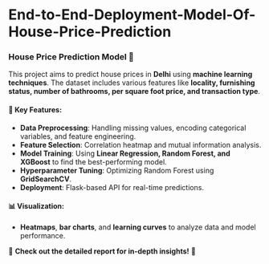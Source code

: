 # End-to-End-Deployment-Model-Of-House-Price-Prediction
### House Price Prediction Model 🏡  

This project aims to predict house prices in **Delhi** using **machine learning techniques**. The dataset includes various features like **locality, furnishing status, number of bathrooms, per square foot price, and transaction type**.  

#### 🔹 Key Features:  
- **Data Preprocessing**: Handling missing values, encoding categorical variables, and feature engineering.  
- **Feature Selection**: Correlation heatmap and mutual information analysis.  
- **Model Training**: Using **Linear Regression, Random Forest, and XGBoost** to find the best-performing model.  
- **Hyperparameter Tuning**: Optimizing Random Forest using **GridSearchCV**.  
- **Deployment**: Flask-based API for real-time predictions.  

#### 📊 Visualization:  
- **Heatmaps**, **bar charts**, and **learning curves** to analyze data and model performance.  

🔗 **Check out the detailed report for in-depth insights!** 🚀
